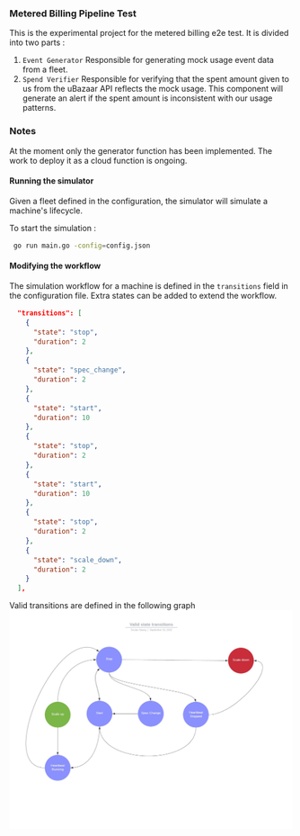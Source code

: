 ### Metered Billing Pipeline Test

This is the experimental project for the metered billing e2e test. It is divided into two parts :

1. `Event Generator` Responsible for generating mock usage event data from a fleet.
2. `Spend Verifier` Responsible for verifying that the spent amount given to us from the uBazaar API reflects the mock usage.
 This component will generate an alert if the spent amount is inconsistent with our usage patterns.
 
### Notes

At the moment only the generator function has been implemented. The work to deploy it as a cloud function is ongoing.

#### Running the simulator

Given a fleet defined in the configuration, the simulator will simulate a machine's lifecycle. 

To start the simulation :
```bash
 go run main.go -config=config.json 
```

#### Modifying the workflow

The simulation workflow for a machine is defined in the `transitions` field in the configuration file.
Extra states can be added to extend the workflow. 
```json
  "transitions": [
    {
      "state": "stop",
      "duration": 2
    },
    {
      "state": "spec_change",
      "duration": 2
    },
    {
      "state": "start",
      "duration": 10
    },
    {
      "state": "stop",
      "duration": 2
    },
    {
      "state": "start",
      "duration": 10
    },
    {
      "state": "stop",
      "duration": 2
    },
    {
      "state": "scale_down",
      "duration": 2
    }
  ],
```

Valid transitions are defined in the following graph ![Graph](states.jpeg)
